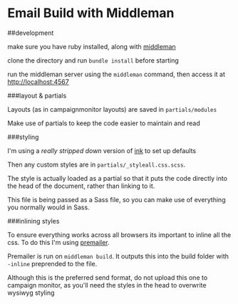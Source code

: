 # Email Build with Middleman

##development

make sure you have ruby installed, along with [middleman](http://middlemanapp.com)

clone the directory and run ```bundle install``` before starting

run the middleman server using the ```middleman``` command, then access it at [http://localhost:4567](http://localhost:4567)

###layout & partials

Layouts (as in campaignmonitor layouts) are saved in ```partials/modules```

Make use of partials to keep the code easier to maintain and read


###styling

I'm using a *really stripped down* version of [ink](http://zurb.com/ink/) to set up defaults

Then any custom styles are in ```partials/_styleall.css.scss```. 

The style is actually loaded as a partial so that it puts the code directly into the head of the document, rather than linking to it.

This file is being passed as a Sass file, so you can make use of everything you normally would in Sass.

###inlining styles

To ensure everything works across all browsers its important to inline all the css. To do this I'm using [premailer](http://premailer.dialect.ca/).

Premailer is run on ```middleman build```. It outputs this into the build folder with ```-inline``` preprended to the file.

Although this is the preferred send format, do not upload this one to campaign monitor, as you'll need the styles in the head to overwrite wysiwyg styling